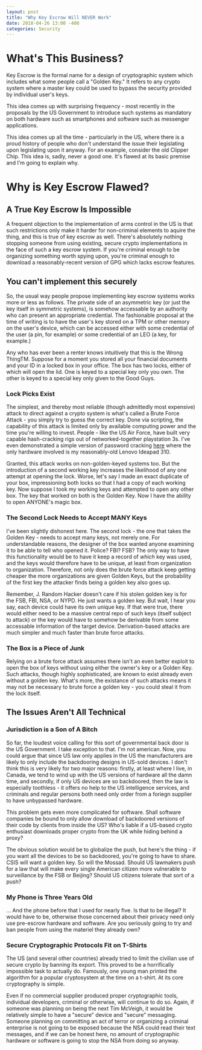 ```yaml
---
layout: post
title: "Why Key Escrow Will NEVER Work"
date: 2018-04-26 13:00 -400
categories: Security
---
```


# What's This Business?
Key Escrow is the formal name for a design of cryptographic system which includes what some people call a "Golden Key." It refers to any crypto system where a master key could be used to bypass the security provided by individual user's keys.

This idea comes up with surprising frequency - most recently in the proposals by the US Government to introduce such systems as mandatory on both hardware such as smartphones and software such as messenger applications.

This idea comes up all the time - particularly in the US, where there is a proud history of people who don't understand the issue their legislating upon legislating upon it anyway. For an example, consider the old Clipper Chip. This idea is, sadly, never a good one. It's flawed at its basic premise and I'm going to explain why.

# Why is Key Escrow Flawed?

## A True Key Escrow Is Impossible
A frequent objection to the implementation of arms control in the US is that such restrictions only make it harder for non-criminal elements to aquire the thing, and this is true of key escrow as well. There's absolutely nothing stopping someone from using existing, secure crypto implementations in the face of such a key escrow system. If you're criminal enough to be organizing something worth spying upon, you're criminal enough to download a reasonably-recent version of GPG which lacks escrow features.

## You can't implement this securely
So, the usual way people propose implementing key escrow systems works more or less as follows. The private side of an asymmetric key (or just the key itself in symmetric systems), is somehow accessable by an authority who can present an appropriate credential. The fashionable proposal at the time of writing is to have the user's key stored on a TPM or other memory on the user's device, which can be accessed either with some credential of the user (a pin, for example) or some credential of an LEO (a key, for example.)

Any who has ever been a renter knows intuitively that this is the Wrong ThingTM. Suppose for a moment you stored all your financial documents and your ID in a locked box in your office. The box has two locks, either of which will open the lid. One is keyed to a special key only you own. The other is keyed to a special key only given to the Good Guys.

### Lock Picks Exist
The simplest, and thereby most reliable (though admittedly most expensive) attack to direct against a crypto system is what's called a Brute Force Attack - you simply try to guess the correct key. Done via scripting, the capability of this attack is limited only by available computing power and the time you're willing to invest. People - like the US Air Force, have built very capable hash-cracking rigs out of networked-together playstation 3s. I've even demonstrated a simple version of password cracking [here](https://www.twitch.tv/videos/253738190) where the only hardware involved is my reasonably-old Lenovo Ideapad 310. 

Granted, this attack works on non-golden-keyed systems too. But the introduction of a second working key increases the likelihood of any one attempt at opening the lock. Worse, let's say I made an exact duplicate of your box, impressioning both locks so that I had a copy of each working key. Now suppose I took my working keys and attempted to open any other box. The key that worked on both is the Golden Key. Now I have the ability to open ANYONE's magic box.

### The Second Lock Needs to Accept MANY Keys
I've been slightly dishonest here. The second lock - the one that takes the Golden Key - needs to accept many keys, not merely one. For understandable reasons, the designer of the box wanted anyone examining it to be able to tell who opened it. Police? FBI? FSB? The only way to have this functionality would be to have it keep a record of *which* key was used, and the keys would therefore have to be unique, at least from organization to organization. Therefore, not only does the brute force attack keep getting cheaper the more organizations are given Golden Keys, but the probability of the first key the attacker finds being a golden key also goes up.

Remember, J. Random Hacker doesn't care if his stolen golden key is for the FSB, FBI, NSA, or NYPD. He just wants a golden key. But wait, I hear you say, each device could have its own unique key. If that were true, there would either need to be a massive central repo of such keys (itself subject to attack) or the key would have to somehow be derivable from some accessable information of the target device. Derivation-based attacks are much simpler and much faster than brute force attacks.

### The Box is a Piece of Junk
Relying on a brute force attack assumes there isn't an even better exploit to open the box of keys without using either the owner's key or a Golden Key. Such attacks, though highly sophisticated, are known to exist already even without a golden key. What's more, the existance of such attacks means it may not be necessary to brute force a golden key - you could steal it from the lock itself.

## The Issues Aren't All Technical

### Jurisdiction is a Son of A Bitch
So far, the loudest voice calling for this sort of governmental back door is the US Government. I take exception to that. I'm not american. Now, you could argue that since US law only applies in the US the manufacturers are likely to only include the backdooring designs in US-sold devices. I don't think this is very likely for two major reasons: firstly, at least where I live, in Canada, we tend to wind up with the US versions of hardware all the damn time, and secondly, if only US devices are so backdoored, then the law is especially toothless - it offers no help to the US intelligence services, and criminals and regular persons both need only order from a foriegn supplier to have unbypassed hardware.

This problem gets even more complicated for software. Shall software companies be bound to only allow download of backdoored versions of their code by clients from inside the US? Who's liable if a US-based crypto enthusiast downloads proper crypto from the UK while hiding behind a proxy?

The obvious solution would be to globalize the push, but here's the thing - if you want all the devices to be so backdoored, you're going to have to share. CSIS will want a golden key. So will the Mossad. Should US lawmakers push for a law that will make every single American citizen more vulnerable to surveillance by the FSB or Beijing? Should US citizens tolerate that sort of a push?

### My Phone is Three Years Old
... And the phone before that I used for nearly five. Is that to be illegal? It would have to be, otherwise those concerned about their privacy need only use pre-escrow hardware and software. Are you seriously going to try and ban people from using the materiel they already own?

### Secure Cryptographic Protocols Fit on T-Shirts
The US (and several other countries) already tried to limit the civilian use of secure crypto by banning its export. This proved to be a horrifically impossible task to actually do. Famously, one young man printed the algorithm for a popular cryptosystem at the time on a t-shirt. At its core cryptography is simple.

Even if no commercial supplier produced proper cryptographic tools, individual developers, criminal or otherwise, will continue to do so. Again, if someone was planning on being the next Tim McVeigh, it would be relatively simple to have a "secure" device and "secure" messaging. Someone planning on committing an act of terror or organizing a criminal enterprise is not going to be exposed because the NSA could read their text messages, and if we can be honest here, no amount of cryptographic hardware or software is going to stop the NSA from doing so anyway.